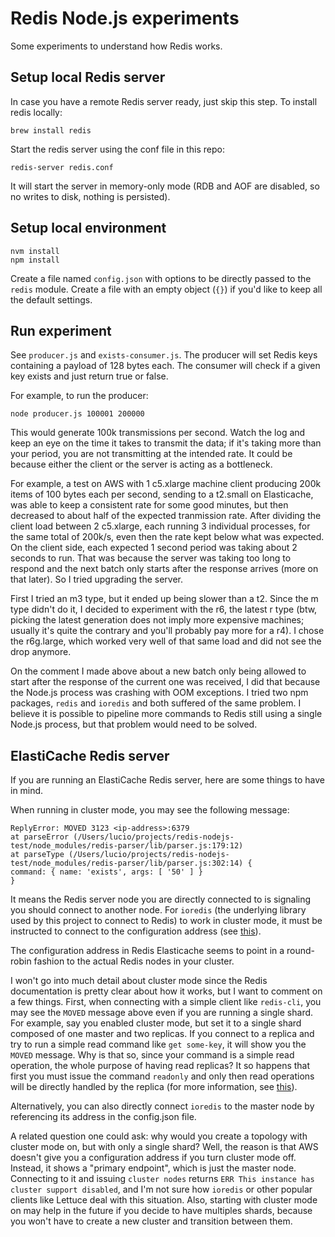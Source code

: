 
# Redis Node.js experiments

Some experiments to understand how Redis works.

## Setup local Redis server

In case you have a remote Redis server ready, just skip this step. To install redis locally:

    brew install redis

Start the redis server using the conf file in this repo:

    redis-server redis.conf

It will start the server in memory-only mode (RDB and AOF are disabled, so no writes to disk, nothing is persisted).

## Setup local environment

    nvm install
    npm install

Create a file named `config.json` with options to be directly passed to the `redis` module. Create a file with an empty object (`{}`) if you'd like to keep all the default settings.

## Run experiment

See `producer.js` and `exists-consumer.js`. The producer will set Redis keys containing a payload of 128 bytes each. The consumer will check if a given key exists and just return true or false.

For example, to run the producer:

    node producer.js 100001 200000

This would generate 100k transmissions per second. Watch the log and keep an eye on the time it takes to transmit the data; if it's taking more than your period, you are not transmitting at the intended rate. It could be because either the client or the server is acting as a bottleneck.

For example, a test on AWS with 1 c5.xlarge machine client producing 200k items of 100 bytes each per second, sending to a t2.small on Elasticache, was able to keep a consistent rate for some good minutes, but then decreased to about half of the expected tranmission rate. After dividing the client load between 2 c5.xlarge, each running 3 individual processes, for the same total of 200k/s, even then the rate kept below what was expected. On the client side, each expected 1 second period was taking about 2 seconds to run. That was because the server was taking too long to respond and the next batch only starts after the response arrives (more on that later). So I tried upgrading the server.

First I tried an m3 type, but it ended up being slower than a t2. Since the m type didn't do it, I decided to experiment with the r6, the latest r type (btw, picking the latest generation does not imply more expensive machines; usually it's quite the contrary and you'll probably pay more for a r4). I chose the r6g.large, which worked very well of that same load and did not see the drop anymore.

On the comment I made above about a new batch only being allowed to start after the response of the current one was received, I did that because the Node.js process was crashing with OOM exceptions. I tried two npm packages, `redis` and `ioredis` and both suffered of the same problem. I believe it is possible to pipeline more commands to Redis still using a single Node.js process, but that problem would need to be solved.

## ElastiCache Redis server

If you are running an ElastiCache Redis server, here are some things to have in mind.

When running in cluster mode, you may see the following message:

    ReplyError: MOVED 3123 <ip-address>:6379
    at parseError (/Users/lucio/projects/redis-nodejs-test/node_modules/redis-parser/lib/parser.js:179:12)
    at parseType (/Users/lucio/projects/redis-nodejs-test/node_modules/redis-parser/lib/parser.js:302:14) {
    command: { name: 'exists', args: [ '50' ] }
    }

It means the Redis server node you are directly connected to is signaling you should connect to another node. For `ioredis` (the underlying library used by this project to connect to Redis) to work in cluster mode, it must be instructed to connect to the configuration address (see [this](https://stackoverflow.com/a/64871857/778272)).

The configuration address in Redis Elasticache seems to point in a round-robin fashion to the actual Redis nodes in your cluster.

I won't go into much detail about cluster mode since the Redis documentation is pretty clear about how it works, but I want to comment on a few things. First, when connecting with a simple client like `redis-cli`, you may see the `MOVED` message above even if you are running a single shard. For example, say you enabled cluster mode, but set it to a single shard composed of one master and two replicas. If you connect to a replica and try to run a simple read command like `get some-key`, it will show you the `MOVED` message. Why is that so, since your command is a simple read operation, the whole purpose of having read replicas? It so happens that first you must issue the command `readonly` and only then read operations will be directly handled by the replica (for more information, see [this](https://aws.amazon.com/premiumsupport/knowledge-center/elasticache-redis-client-readonly/)).

Alternatively, you can also directly connect `ioredis` to the master node by referencing its address in the config.json file.

A related question one could ask: why would you create a topology with cluster mode on, but with only a single shard? Well, the reason is that AWS doesn't give you a configuration address if you turn cluster mode off. Instead, it shows a "primary endpoint", which is just the master node. Connecting to it and issuing `cluster nodes` returns `ERR This instance has cluster support disabled`, and I'm not sure how `ioredis` or other popular clients like Lettuce deal with this situation. Also, starting with cluster mode on may help in the future if you decide to have multiples shards, because you won't have to create a new cluster and transition between them.
